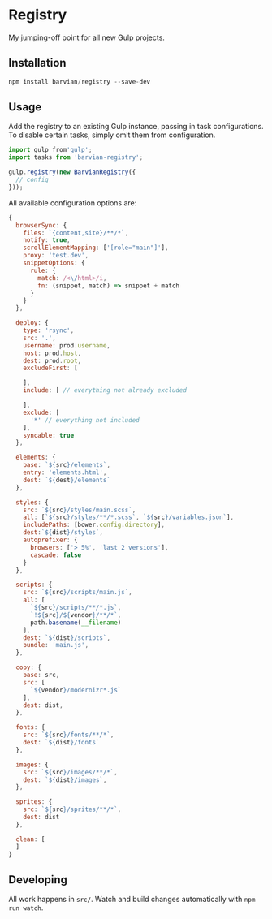 # Registry

My jumping-off point for all new Gulp projects.

## Installation

```javascript
npm install barvian/registry --save-dev
```

## Usage

Add the registry to an existing Gulp instance, passing in task configurations. To disable certain tasks, simply omit them from configuration.

```javascript
import gulp from'gulp';
import tasks from 'barvian-registry';

gulp.registry(new BarvianRegistry({
  // config
}));
```

All available configuration options are:

```javascript
{
  browserSync: {
    files: `{content,site}/**/*`,
    notify: true,
    scrollElementMapping: ['[role="main"]'],
    proxy: 'test.dev',
    snippetOptions: {
      rule: {
        match: /<\/html>/i,
        fn: (snippet, match) => snippet + match
      }
    }
  },

  deploy: {
    type: 'rsync',
    src: '.',
    username: prod.username,
    host: prod.host,
    dest: prod.root,
    excludeFirst: [

    ],
    include: [ // everything not already excluded

    ],
    exclude: [
      '*' // everything not included
    ],
    syncable: true
  },

  elements: {
    base: `${src}/elements`,
    entry: 'elements.html',
    dest: `${dest}/elements`
  },

  styles: {
    src: `${src}/styles/main.scss`,
    all: [`${src}/styles/**/*.scss`, `${src}/variables.json`],
    includePaths: [bower.config.directory],
    dest:`${dist}/styles`,
    autoprefixer: {
      browsers: ['> 5%', 'last 2 versions'],
      cascade: false
    }
  },

  scripts: {
    src: `${src}/scripts/main.js`,
    all: [
      `${src}/scripts/**/*.js`,
      `!${src}/${vendor}/**/*`,
      path.basename(__filename)
    ],
    dest: `${dist}/scripts`,
    bundle: 'main.js',
  },

  copy: {
    base: src,
    src: [
      `${vendor}/modernizr*.js`
    ],
    dest: dist,
  },

  fonts: {
    src: `${src}/fonts/**/*`,
    dest: `${dist}/fonts`
  },

  images: {
    src: `${src}/images/**/*`,
    dest: `${dist}/images`,
  },

  sprites: {
    src: `${src}/sprites/**/*`,
    dest: dist
  },

  clean: [
  ]
}
```

## Developing

All work happens in `src/`.  Watch and build changes automatically with `npm run watch`.
